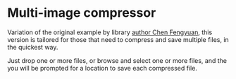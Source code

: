 # Multi-image compressor

Variation of the original example by library [author Chen Fengyuan](https://github.com/xkeshi "About Chen Fengyuan"), this version is tailored for those that need to compress and save multiple files, in the quickest way.  
  
Just drop one or more files, or browse and select one or more files, and the you will be prompted for a location to save each compressed file.

